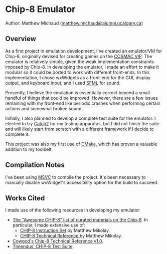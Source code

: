 # Chip-8 Emulator
Author: Matthew Michaud (matthew.michaud@alumni.ucalgary.ca)

## Overview
As a first project in emulation development, I've created an emulator/VM for Chip-8, originally devised for creating games on the [COSMAC VIP](https://en.wikipedia.org/wiki/COSMAC_VIP). The emulator is relatively simple, given the weak implementation constraints imposed by Chip-8. In developing the emulator, I made an effort to make it modular so it could be ported to work with different front-ends. In this implementation, I chose wxWidgets as a front-end for the GUI, display output, and keyboard input, and I used [SFML](https://www.sfml-dev.org/index.php) for sound.

Presently, I believe the emulation is essentially correct beyond a small handful of things that could be improved. However, there are a few issues remaining with my front-end like periodic crashes when performing certain actions and somewhat broken sound.

Initially, I also planned to develop a complete test suite for the emulator. I elected to try [Catch2](https://github.com/catchorg/Catch2) for my testing apparatus, but I did not finish the suite and will likely start from scratch with a different framework if I decide to complete it.

This project was also my first use of [CMake](https://cmake.org/), which has proven a valuable addition to my toolbelt.

## Compilation Notes
I've been using [MSVC](https://visualstudio.microsoft.com/vs/community/) to compile the project. It's been necessary to manually disable wxWidget's accessibility option for the build to succeed.

## Works Cited
I made use of the following resources in developing my emulator:
- [The "Awesome CHIP-8" list of curated materials on the Chip-8](https://chip-8.github.io/links/). In particular, I made extensive use of:
  - [CHIP‐8 Instruction Set](https://github.com/mattmikolay/chip-8/wiki/CHIP%E2%80%908-Instruction-Set) by Matthew Mikolay.
  - [CHIP‐8 Technical Reference
](https://github.com/mattmikolay/chip-8/wiki/CHIP%E2%80%908-Technical-Reference) by Matthew Mikolay.
- [Cowgod's Chip-8 Technical Reference v1.0](http://devernay.free.fr/hacks/chip8/.C8TECH10.HTM#3.1).
- [Timendus' CHIP-8 Test Suite](https://github.com/Timendus/chip8-test-suite).
